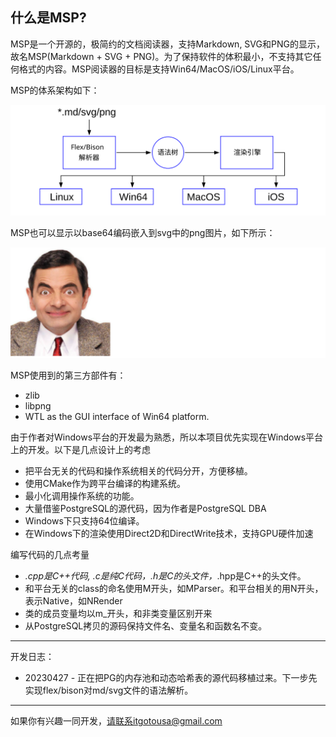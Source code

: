 
## 什么是MSP?

MSP是一个开源的，极简约的文档阅读器，支持Markdown, SVG和PNG的显示，故名MSP(Markdown + SVG + PNG)。为了保持软件的体积最小，不支持其它任何格式的内容。MSP阅读器的目标是支持Win64/MacOS/iOS/Linux平台。

MSP的体系架构如下：

![](svg/x0001.svg)

MSP也可以显示以base64编码嵌入到svg中的png图片，如下所示：

![](svg/x0002.svg)

MSP使用到的第三方部件有：
- zlib
- libpng
- WTL as the GUI interface of Win64 platform.

由于作者对Windows平台的开发最为熟悉，所以本项目优先实现在Windows平台上的开发。以下是几点设计上的考虑
- 把平台无关的代码和操作系统相关的代码分开，方便移植。
- 使用CMake作为跨平台编译的构建系统。
- 最小化调用操作系统的功能。
- 大量借鉴PostgreSQL的源代码，因为作者是PostgreSQL DBA
- Windows下只支持64位编译。
- 在Windows下的渲染使用Direct2D和DirectWrite技术，支持GPU硬件加速

编写代码的几点考量
- *.cpp是C++代码, *.c是纯C代码，*.h是C的头文件，*.hpp是C++的头文件。
- 和平台无关的class的命名使用M开头，如MParser。和平台相关的用N开头，表示Native，如NRender
- 类的成员变量均以m_开头，和非类变量区别开来
- 从PostgreSQL拷贝的源码保持文件名、变量名和函数名不变。

***
开发日志：

- 20230427 - 正在把PG的内存池和动态哈希表的源代码移植过来。下一步先实现flex/bison对md/svg文件的语法解析。

***

如果你有兴趣一同开发，请联系itgotousa@gmail.com


